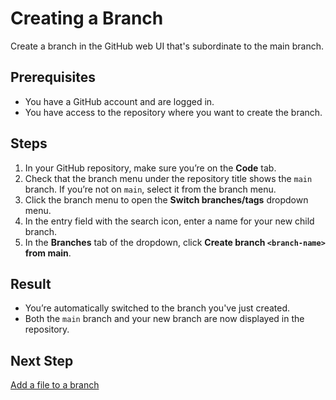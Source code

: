# Creating a Branch

Create a branch in the GitHub web UI that's subordinate to the main branch.

## Prerequisites

- You have a GitHub account and are logged in.
- You have access to the repository where you want to create the branch.

## Steps

1. In your GitHub repository, make sure you’re on the **Code** tab.
2. Check that the branch menu under the repository title shows the `main` branch. If you’re not on `main`, select it from the branch menu.
3. Click the branch menu to open the **Switch branches/tags** dropdown menu.
4. In the entry field with the search icon, enter a name for your new child branch.
5. In the **Branches** tab of the dropdown, click **Create branch `<branch-name>` from main**.

## Result

- You’re automatically switched to the branch you've just created.  
- Both the `main` branch and your new branch are now displayed in the repository.

## Next Step

[Add a file to a branch](add-file.md)
